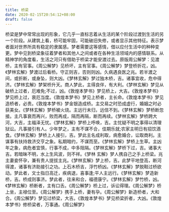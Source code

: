```yaml
---
title: 桥梁
date: 2020-02-15T20:54:12+08:00
draft: false
---
```


桥梁是梦中常常出现的形象，它几乎一直标志着从生活的某个阶段过渡到生活的另一个阶段。从建筑上看，桥可能牢固，可能破旧失修，或者显示其他特征。表示梦者面对世界所具有稳定的隶属感。梦者需要这等感情，借以应付生活中的种种变更。梦中见到桥梁象征着梦者和其他人之间或者在各种生活领域内的感情联系。从精神学的角度看，生活之河只有借助于桥梁才能安渡过去。原版周公解梦：见渡桥，主有官事。《周公解梦》见桥坏，主有官事。《周公解梦》梦登桥折花，凶。《梦林玄解》梦渡过后看桥。守正则吉，否则则凶。久病遇良医之兆。若半渡之间，或折断，或身坠，则大凶。《梦林玄解》梦过独木桥，吉。诸事宜收，危中得济。《梦林玄解》梦架桥升天。商人梦此，主得良伴，有大利。《梦林玄解》梦见从破桥上过者，厄难免;不过，凶。《敦煌本梦书》梦见桥上，大吉。《敦煌本梦书》梦见桥上过，衰厄当度。《敦煌本梦书》梦见上桥者，主长命。《敦煌本梦书》梦见造桥者，必贵。《敦煌本梦书》梦金银造成桥。主交易之时恐成虚行，婚姻之时必获美女。《梦林玄解》梦桥被火烧。主远行未归，远信不到。《梦林玄解》梦桥断忽接。主凡事衰而再兴，败而再成，隔而再隔，断而再续。《梦林玄解》梦桥跨大河，大吉，主福泽无忧。《梦林玄解》梦桥上呼唤，吉。主忧疑不明之事得以清理狱讼。凡事接引有人。少年梦之，主有不谋不合，佳期乐就;农家主明日有招饮酒食。《梦林玄解》梦桥上人接引，吉。梦此主名成利取，病愈婚合，讼取商利。主谋事有扶持救济交亨之象。私期暗约，不谋而至。《梦林玄解》梦桥上生草。主凶年之象，病危者宜慎，行事不成，中多阻隔。《梦林玄解》梦桥下过，吉。诸事大吉。若暗昧不明，水上生风波，则不祥。《梦林 玄解》梦人携自己之手上桥梁。兆主妻妾怀孕，兼有贵人提拔主兆。《梦林玄解》梦上桥，吉。此梦平地登高，断河得渡，诸事有济助接引之功。上石木桥吉，浮竹桥凶。《梦林玄解》梦脱鞋过桥欲动。梦此者，文士指日高迁，疾病退，喜事逢;平人主远行。《梦林玄解》梦造新桥，吉。桥成则事济。梦此者，往来和合，福德康宁。《梦林玄解》梦竹桥，凶。《梦林玄解》桥断者，主有口舌。《周公解梦》桥上过，诉讼得理。《周公解梦》桥上坐，主禄位至。《周公解梦》携手上桥，妻有孕。《周公解梦》新造桥者，大和合。《周公解梦》梦见过桥梁，大吉。《敦煌本梦书》梦见桥梁折者，大凶。《敦煌本梦书》修桥梁者，万事通。《周公解梦》